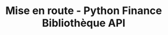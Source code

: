 ﻿---
title: Mise en route - Python Finance Bibliothèque API
linktitle: Commencer
type: docs
weight: 10
url: /fr/python-net/getting-started/
description: Python Finance Bibliothèque API La section Mise en route couvre des sujets tels que la présentation du produit, la liste des fonctionnalités, les licences, l'installation et l'exécution d'exemples.
---
